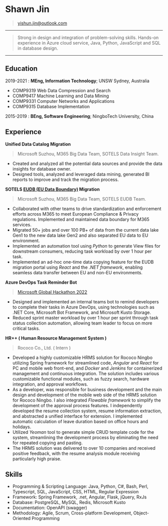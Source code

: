 # Shawn Jin

> <yishun.jin@outlook.com>

---

> Strong in design and integration of problem-solving skills. 
> Hands-on experience in Azure cloud service, Java, Python, JavaScript and SQL in database design.

---

## Education

2019-2021
:   **MEng, Information Technology**; UNSW Sydney, Australia

  - COMP9319 Web Data Compression and Search
  - COMP9417 Machine Learning and Data Mining
  - COMP9331 Computer Networks and Applications
  - COMP9315 Database Implementation

2015-2019
:   **BEng, Software Engineering**; NingboTech University, China

## Experience

**Unified Data Catalog Migration**

> Microsoft Suzhou, M365 Big Data Team, SOTELS Data Insight Team.

- Created and analyzed all the potential data sources and provide the data insights for database owner.
- Designed tools, analyzed and leveraged data mining, generated BI reports to improve and track the migration process.

**SOTELS [EUDB (EU Data Boundary)](https://www.microsoft.com/en-us/trust-center/privacy/european-data-boundary-eudb) Migration**

> Microsoft Suzhou, M365 Big Data Team, SOTELS EUDB Team.

- Collaborated with other teams to drive standardization and enforcement efforts across M365 to meet European Compliance & Privacy regulations. Implemented and maintained data boundary for M365 services.
- Migrated 50+ jobs and over 100 PB+ of data from the current data lake Gen1 to the new data lake Gen2 and also separated EU data to EU environment.
- Implemented an automation tool using *Python* to generate View files for downstream consumers, reducing task workload by over 1 hour per task.
- Implemented an ad-hoc one-time data copying feature for the EUDB migration portal using *React* and the *.NET framework*, enabling seamless data transfer between EU and non-EU environments.

**Azure DevOps Task Reminder Bot**

> [Microsoft Global Hackathon 2022](https://www.credly.com/badges/0a38f67f-44fb-4788-84ff-878430066bc8/linked_in_profile)

- Designed and implemented an internal teams bot to remind developers to complete their tasks in Azure DevOps, using technologies such as .NET Core, Microsoft Bot Framework, and Microsoft Kusto Storage.
- Reduced sprint master workload by over 1 hour per sprint through task status collection automation, allowing team leader to focus on more critical tasks.

**HR++ ( Human Resource Management System )**

> Rococo Co., Ltd. ( Intern )

- Developed a highly customizable HRMS solution for Rococo Ningbo utilizing Spring framework for streamlined code, *Angular* and *React* for PC and mobile web front-end, and *Docker* and *Jenkins* for containerized management and continuous integration. The solution includes various customizable functional modules, such as fuzzy search, hardware integration, and approval workflows.
- As a developer, was responsible for business development and the main design and development of the mobile web side of the HRMS solution for Rococo Ningbo. I also integrated *Flowable framework* to simplify the development of the approval process features. I independently developed the resume collection system, resume information extraction, and abstracted a unified interface for extension. I implemented automatic calculation of leave duration based on office hours and holidays.
- Utilized *Yeoman* tool to generate simple CRUD template code for the system, streamlining the development process by eliminating the need for repeated copying and pasting.
- The HRMS solution was delivered to over 10 companies and received positive feedback, with the resume analysis module receiving particularly high praise.

## Skills

- Programming & Scripting Language: Java, Python, C#, Bash, Perl, Typescript, SQL, JavaScript, CSS, HTML, Regular Expression
- Framework: Spring Framework, .net, Angular, Flask, jQuery, RxJs
- Database: PostgreSQL, MySQL, Redis, Microsoft Kusto
- Documentation: OpenAPI (swagger)
- Methodology: Agile, Scrum, Cross-platform Development, Object-Oriented Programming


